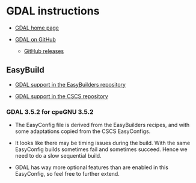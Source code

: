 # GDAL instructions

-   [GDAL home page](https://gdal.org/)

-   [GDAL on GitHub](https://github.com/OSGeo/GDAL)
    
    -   [GitHub releases](https://github.com/OSGeo/gdal/releases)
    
    
## EasyBuild

-   [GDAL support in the EasyBuilders repository](https://github.com/easybuilders/easybuild-easyconfigs/tree/develop/easybuild/easyconfigs/g/GDAL)
    
-   [GDAL support in the CSCS repository](https://github.com/eth-cscs/production/tree/master/easybuild/easyconfigs/g/GDAL)
    
    
### GDAL 3.5.2 for cpeGNU 3.5.2

-   The EasyConfig file is derived from the EasyBuilders recipes, and with some
    adaptations copied from the CSCS EasyConfigs.
    
-   It looks like there may be timing issues during the build. With the same EasyConfig
    builds sometimes fail and sometimes succeed. Hence we need to do a slow sequential
    build.
    
-   GDAL has way more optional features than are enabled in this EasyConfig, so feel free
    to further extend.

